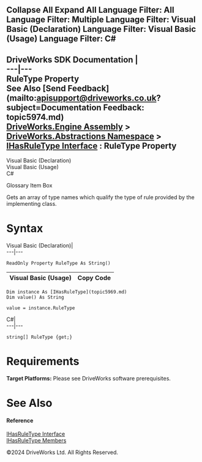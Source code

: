        

 Collapse All Expand All  Language Filter: All  Language Filter: Multiple  Language Filter: Visual Basic (Declaration) Language Filter: Visual Basic (Usage) Language Filter: C#  
---  
DriveWorks SDK Documentation  |   
---|---  
RuleType Property   
See Also [Send Feedback](mailto:apisupport@driveworks.co.uk?subject=Documentation Feedback: topic5974.md)  
[DriveWorks.Engine Assembly](topic2156.md) > [DriveWorks.Abstractions Namespace](topic5939.md) > [IHasRuleType Interface](topic5969.md) : RuleType Property  
---  
  
Visual Basic (Declaration)    
Visual Basic (Usage)    
C# 

Glossary Item Box

Gets an array of type names which qualify the type of rule provided by the implementing class. 

# Syntax

Visual Basic (Declaration)|   
---|---  
      
    
    ReadOnly Property RuleType As String()  
  
Visual Basic (Usage)| Copy Code  
---|---  
      
    
    Dim instance As [IHasRuleType](topic5969.md)
    Dim value() As String
     
    value = instance.RuleType  
  
C#|   
---|---  
      
    
    string[] RuleType {get;}  
  
# Requirements

**Target Platforms:** Please see DriveWorks software prerequisites.

# See Also

#### Reference

[IHasRuleType Interface](topic5969.md)   
[IHasRuleType Members](topic5970.md)

©2024 DriveWorks Ltd. All Rights Reserved.
